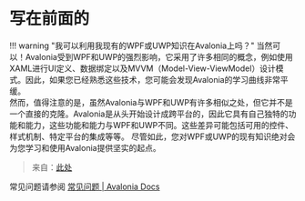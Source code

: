 # 写在前面的

!!! warning "我可以利用我现有的WPF或UWP知识在Avalonia上吗？"
    当然可以！Avalonia受到WPF和UWP的强烈影响，它采用了许多相同的概念，例如使用XAML进行UI定义、数据绑定以及MVVM（Model-View-ViewModel）设计模式。因此，如果您已经熟悉这些技术，您可能会发现Avalonia的学习曲线非常平缓。  
    然而，值得注意的是，虽然Avalonia与WPF和UWP有许多相似之处，但它并不是一个直接的克隆。Avalonia是从头开始设计成跨平台的，因此它具有自己独特的功能和能力，这些功能和能力与WPF和UWP不同。这些差异可能包括可用的控件、样式机制、特定平台的集成等等。 
    尽管如此，您对WPF或UWP的现有知识绝对会为您学习和使用Avalonia提供坚实的起点。

> 来自：[此处](https://docs.avaloniaui.net/zh-Hans/docs/faq#%E6%88%91%E5%8F%AF%E4%BB%A5%E5%88%A9%E7%94%A8%E6%88%91%E7%8E%B0%E6%9C%89%E7%9A%84wpf%E6%88%96uwp%E7%9F%A5%E8%AF%86%E5%9C%A8avalonia%E4%B8%8A%E5%90%97)

常见问题请参阅 [常见问题 | Avalonia Docs](https://docs.avaloniaui.net/zh-Hans/docs/faq)